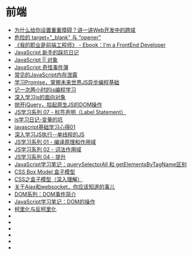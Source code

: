 # 前端
*   [为什么给你设置重重障碍？讲一讲Web开发中的跨域](https://zhuanlan.zhihu.com/p/39466226)
*   [危险的 target="_blank" 与 “opener”](https://paper.seebug.org/538/)
*   [《我的职业是前端工程师》 - Ebook：I'm a FrontEnd Developer ](https://github.com/phodal/fe)
*   [JavaScript 新手的踩坑日记](http://www.cocoachina.com/ios/20170619/19573.html)
*   [JavaScript || 对象](https://segmentfault.com/a/1190000008521798)
*   [JavaScript 奇怪事件簿](https://zhuanlan.zhihu.com/p/33986820)  
*   [常见的JavaScript内存泄露](https://github.com/zhansingsong/js-leakage-patterns)
*   [学习Promise，掌握未来世界JS异步编程基础](http://blog.guowenfh.com/2018/06/04/2018/learning-Promise/)
*   [记一次两小时的js编程学习](http://www.jianshu.com/p/15f2e1e70720)
*   [深入学习js的面向对象](https://www.jianshu.com/p/afdb33d01f6f)
*   [抛开jQuery，拾起原生JS的DOM操作](http://www.cnblogs.com/zjjDaily/p/9214519.html)
*   [JS学习系列 07 - 标签声明（Label Statement）](http://blog.liuxuan.site/2018/03/10/javascript_07_label_statement/)
*   [js学习日记-变量的坑](http://www.cnblogs.com/94pm/p/9174829.html)
*   [javascript基础学习心得01](http://www.cnblogs.com/endymion/p/9165134.html)
*   [深入学习JS执行--单线程的JS](http://www.cnblogs.com/Ry-yuan/p/7865480.html)
*   [JS学习系列 01 - 编译原理和作用域](https://blog.liuxuan.site/2017/02/10/javascript_01_principles_of_compiler/)
*   [JS学习系列 02 - 词法作用域](http://www.jianshu.com/p/47feedd77262)
*   [JS学习系列 04 - 提升](https://segmentfault.com/a/1190000008442442)
*   [JavaScript学习笔记：querySelectorAll 和 getElementsByTagName区别](https://www.w3cplus.com/javascript/querySelectorAll-vs-getElementsByTagName.html)
*   [CSS Box Model 盒子模型](http://www.cnblogs.com/polk6/p/css-boxModel.html)
*   [CSS之盒子模型（深入理解）](http://www.cnblogs.com/JiangLai/p/8595309.html)
*   [关于Ajax和websocket，你应该知道的事儿](http://www.woshipm.com/ucd/1051915.html)
*   [DOM系列：DOM事件简介](https://www.w3cplus.com/javascript/dom-event-intro.html)
*   [JavaScript学习笔记：DOM的操作](https://www.w3cplus.com/javascript/operate-dom.html)
*   [柯里化与反柯里化](http://www.cnblogs.com/walls/p/9357818.html)
*   []()
*   []()
*   []()
*   []()
*   []()
*   []()
